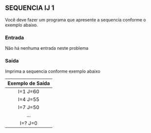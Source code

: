 ## SEQUENCIA IJ 1

Você deve fazer um programa que apresente a sequencia conforme o exemplo abaixo.

### Entrada

Não há nenhuma entrada neste problema

### Saída

Imprima a sequencia conforme exemplo abaixo

|**Exemplo de Saída**   |
|:---:              |
|I=1 J=60           |
|I=4 J=55           |
|I=7 J=50           |
|...                |
|I=? J=0            |
